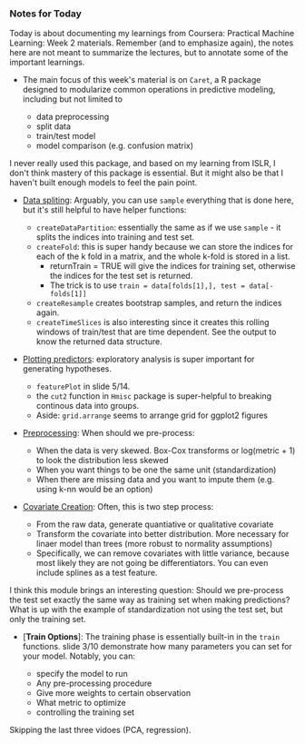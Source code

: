 ### Notes for Today

Today is about documenting my learnings from Coursera: Practical Machine Learning: Week 2 materials. Remember (and to emphasize again), the notes here are not meant to summarize the lectures, but to annotate some of the important learnings.

* The main focus of this week's material is on `Caret`, a R package designed to modularize common operations in predictive modeling, including but not limited to 

	* data preprocessing
	* split data
	* train/test model
	* model comparison (e.g. confusion matrix)

I never really used this package, and based on my learning from ISLR, I don't think mastery of this package is essential. But it might also be that I haven't built enough models to feel the pain point.

* [Data spliting]: Arguably, you can use `sample` everything that is done here, but it's still helpful to have helper functions:

	* `createDataPartition`: essentially the same as if we use `sample` - it splits the indices into training and test set.
	* `createFold`: this is super handy because we can store the indices for each of the k fold in a matrix, and the whole k-fold is stored in a list. 
		* returnTrain = TRUE will give the indices for training set, otherwise the indices for the test set is returned.
		* The trick is to use `train = data[folds[1],], test = data[-folds[1]]`
	* `createResample` creates bootstrap samples, and return the indices again.
	* `createTimeSlices` is also interesting since it creates this rolling windows of train/test that are time dependent. See the output to know the returned data structure.

* [Plotting predictors]: exploratory analysis is super important for generating hypotheses.

	* `featurePlot` in slide 5/14.
	* the `cut2` function in `Hmisc` package is super-helpful to breaking continous data into groups.
	* Aside: `grid.arrange` seems to arrange grid for ggplot2 figures

* [Preprocessing]: When should we pre-process:
	
	* When the data is very skewed. Box-Cox transforms or log(metric + 1) to look the distribution less skewed
	* When you want things to be one the same unit (standardization)
	* When there are missing data and you want to impute them (e.g. using k-nn would be an option)

* [Covariate Creation]: Often, this is two step process:

	* From the raw data, generate quantiative or qualitative covariate
	* Transform the covariate into better distribution. More necessary for linaer model than trees (more robust to normality assumptions)
	* Specifically, we can remove covariates with little variance, because most likely they are not going be differentiators. You can even include splines as a test feature.

I think this module brings an interesting question: Should we pre-process the test set exactly the same way as training set when making predictions? What is up with the example of standardization not using the test set, but only the training set.

* [**Train Options**]: The training phase is essentially built-in in the `train` functions. slide 3/10 demonstrate how many parameters you can set for your model. Notably, you can:

	* specify the model to run
	* Any pre-processing procedure
	* Give more weights to certain observation
	* What metric to optimize
	* controlling the training set

 Skipping the last three vidoes (PCA, regression).



[Data Spliting]: https://d396qusza40orc.cloudfront.net/predmachlearn/011dataSlicing.pdf
[Train Options]: https://d396qusza40orc.cloudfront.net/predmachlearn/012trainOptions.pdf
[Plotting predictors]: https://d396qusza40orc.cloudfront.net/predmachlearn/013plottingPredictors.pdf
[Preprocessing]: https://d396qusza40orc.cloudfront.net/predmachlearn/014basicPreprocessing.pdf
[Covariate Creation]: https://d396qusza40orc.cloudfront.net/predmachlearn/015covariateCreation.pdf